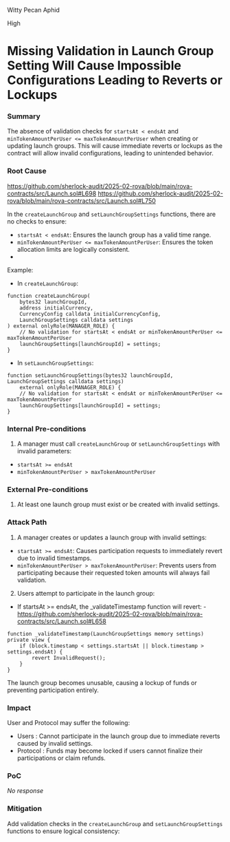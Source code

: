 Witty Pecan Aphid

High

# Missing Validation in Launch Group Setting Will Cause Impossible Configurations Leading to Reverts or Lockups

### Summary

The  absence of validation checks for `startsAt < endsAt` and `minTokenAmountPerUser <= maxTokenAmountPerUser` when creating or updating launch groups. This will cause immediate reverts or lockups as the contract will allow invalid configurations, leading to unintended behavior.

### Root Cause

https://github.com/sherlock-audit/2025-02-rova/blob/main/rova-contracts/src/Launch.sol#L698
https://github.com/sherlock-audit/2025-02-rova/blob/main/rova-contracts/src/Launch.sol#L750

In the `createLaunchGroup` and `setLaunchGroupSettings` functions, there are no checks to ensure:

- `startsAt < endsAt`: Ensures the launch group has a valid time range.
- `minTokenAmountPerUser <= maxTokenAmountPerUser`: Ensures the token allocation limits are logically consistent.
- 
Example:

- In `createLaunchGroup`:
```solidity
function createLaunchGroup(
    bytes32 launchGroupId,
    address initialCurrency,
    CurrencyConfig calldata initialCurrencyConfig,
    LaunchGroupSettings calldata settings
) external onlyRole(MANAGER_ROLE) {
    // No validation for startsAt < endsAt or minTokenAmountPerUser <= maxTokenAmountPerUser
    launchGroupSettings[launchGroupId] = settings;
}
```
- In `setLaunchGroupSettings`:
```solidity
function setLaunchGroupSettings(bytes32 launchGroupId, LaunchGroupSettings calldata settings)
    external onlyRole(MANAGER_ROLE) {
    // No validation for startsAt < endsAt or minTokenAmountPerUser <= maxTokenAmountPerUser
    launchGroupSettings[launchGroupId] = settings;
}
```

### Internal Pre-conditions

1. A manager must call `createLaunchGroup` or `setLaunchGroupSettings` with invalid parameters:
- `startsAt >= endsAt`
- `minTokenAmountPerUser > maxTokenAmountPerUser`


### External Pre-conditions

1. At least one launch group must exist or be created with invalid settings.

### Attack Path

1. A manager creates or updates a launch group with invalid settings:
- `startsAt >= endsAt`: Causes participation requests to immediately revert due to invalid timestamps.
- `minTokenAmountPerUser > maxTokenAmountPerUser`: Prevents users from participating because their requested token amounts will always fail validation.
2. Users attempt to participate in the launch group:
- If startsAt >= endsAt, the _validateTimestamp function will revert:
-https://github.com/sherlock-audit/2025-02-rova/blob/main/rova-contracts/src/Launch.sol#L658
```solidity
function _validateTimestamp(LaunchGroupSettings memory settings) private view {
    if (block.timestamp < settings.startsAt || block.timestamp > settings.endsAt) {
        revert InvalidRequest();
    }
}

```
The launch group becomes unusable, causing a lockup of funds or preventing participation entirely.



### Impact

User and Protocol may  suffer the following:

- Users : Cannot participate in the launch group due to immediate reverts caused by invalid settings.
- Protocol : Funds may become locked if users cannot finalize their participations or claim refunds.


### PoC

_No response_

### Mitigation

Add validation checks in the `createLaunchGroup` and `setLaunchGroupSettings` functions to ensure logical consistency:
